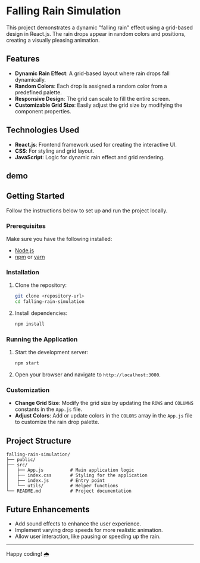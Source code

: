 
# Falling Rain Simulation

This project demonstrates a dynamic "falling rain" effect using a grid-based design in React.js. The rain drops appear in random colors and positions, creating a visually pleasing animation.

## Features
- **Dynamic Rain Effect**: A grid-based layout where rain drops fall dynamically.
- **Random Colors**: Each drop is assigned a random color from a predefined palette.
- **Responsive Design**: The grid can scale to fill the entire screen.
- **Customizable Grid Size**: Easily adjust the grid size by modifying the component properties.

## Technologies Used
- **React.js**: Frontend framework used for creating the interactive UI.
- **CSS**: For styling and grid layout.
- **JavaScript**: Logic for dynamic rain effect and grid rendering.
## demo


## Getting Started

Follow the instructions below to set up and run the project locally.

### Prerequisites
Make sure you have the following installed:
- [Node.js](https://nodejs.org/)
- [npm](https://www.npmjs.com/) or [yarn](https://yarnpkg.com/)

### Installation
1. Clone the repository:
   ```bash
   git clone <repository-url>
   cd falling-rain-simulation
   ```
2. Install dependencies:
   ```bash
   npm install
   ```

### Running the Application
1. Start the development server:
   ```bash
   npm start
   ```
2. Open your browser and navigate to `http://localhost:3000`.

### Customization
- **Change Grid Size**: Modify the grid size by updating the `ROWS` and `COLUMNS` constants in the `App.js` file.
- **Adjust Colors**: Add or update colors in the `COLORS` array in the `App.js` file to customize the rain drop palette.

## Project Structure
```
falling-rain-simulation/
├── public/
├── src/
│   ├── App.js          # Main application logic
│   ├── index.css       # Styling for the application
│   ├── index.js        # Entry point
│   └── utils/          # Helper functions
└── README.md           # Project documentation
```

## Future Enhancements
- Add sound effects to enhance the user experience.
- Implement varying drop speeds for more realistic animation.
- Allow user interaction, like pausing or speeding up the rain.
---

Happy coding! 🌧️
